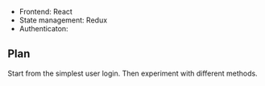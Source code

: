 - Frontend: React
- State management: Redux
- Authenticaton: 

## Plan

Start from the simplest user login. Then experiment with different methods.
